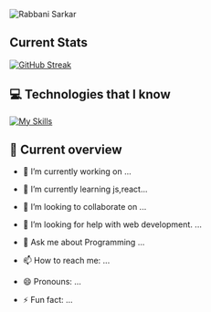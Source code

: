 ![Rabbani Sarkar](https://github.com/programmerrabbanii/programmerrabbanii/assets/135486188/fd6c26d6-6b56-4ed0-b552-cb31fb0d8840)

## Current Stats
[![GitHub Streak](https://github-readme-streak-stats.herokuapp.com?user=programmerrabbanii&theme=catppuccin-mocha)](https://git.io/streak-stats) 



## 💻 Technologies that I know
[![My Skills](https://skillicons.dev/icons?i=html,css,tailwindcss,bootstrap,js,react,firebase,mongodb)](https://skillicons.dev)

## 👀 Current overview

- 🔭 I’m currently working on ...
- 🌱 I’m currently learning  js,react...
- 👯 I’m looking to collaborate on ...
- 🤔 I’m looking for help with web development. ...
- 💬 Ask me about Programming ...
- 📫 How to reach me: ...

- 😄 Pronouns: ...
- ⚡ Fun fact: ...

